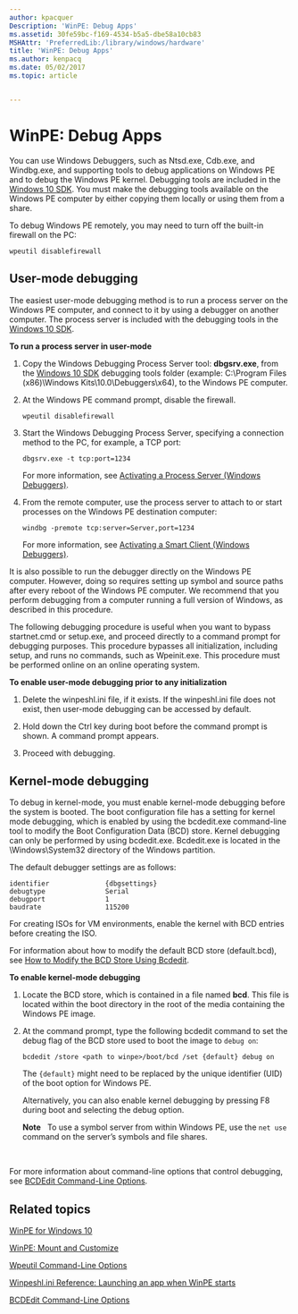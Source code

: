 ```yaml
---
author: kpacquer
Description: 'WinPE: Debug Apps'
ms.assetid: 30fe59bc-f169-4534-b5a5-dbe58a10cb83
MSHAttr: 'PreferredLib:/library/windows/hardware'
title: 'WinPE: Debug Apps'
ms.author: kenpacq
ms.date: 05/02/2017
ms.topic: article


---
```


# WinPE: Debug Apps


You can use Windows Debuggers, such as Ntsd.exe, Cdb.exe, and Windbg.exe, and supporting tools to debug applications on Windows PE and to debug the Windows PE kernel. Debugging tools are included in the [Windows 10 SDK]( http://go.microsoft.com/fwlink/?LinkId=526807). You must make the debugging tools available on the Windows PE computer by either copying them locally or using them from a share.

To debug Windows PE remotely, you may need to turn off the built-in firewall on the PC:

```
wpeutil disablefirewall
```

## <span id="User-mode_debugging"></span><span id="user-mode_debugging"></span><span id="USER-MODE_DEBUGGING"></span>User-mode debugging


The easiest user-mode debugging method is to run a process server on the Windows PE computer, and connect to it by using a debugger on another computer. The process server is included with the debugging tools in the [Windows 10 SDK]( http://go.microsoft.com/fwlink/?LinkId=526807).

**To run a process server in user-mode**

1.  Copy the Windows Debugging Process Server tool: **dbgsrv.exe**, from the [Windows 10 SDK]( http://go.microsoft.com/fwlink/?LinkId=526807) debugging tools folder (example: C:\\Program Files (x86)\\Windows Kits\\10.0\\Debuggers\\x64), to the Windows PE computer.

2.  At the Windows PE command prompt, disable the firewall.

    ```
    wpeutil disablefirewall
    ```

3.  Start the Windows Debugging Process Server, specifying a connection method to the PC, for example, a TCP port:

    ```
    dbgsrv.exe -t tcp:port=1234
    ```

    For more information, see [Activating a Process Server (Windows Debuggers)]( http://go.microsoft.com/fwlink/p/?LinkId=698645).

4.  From the remote computer, use the process server to attach to or start processes on the Windows PE destination computer:

    ```
    windbg -premote tcp:server=Server,port=1234
    ```

    For more information, see [Activating a Smart Client (Windows Debuggers)](http://go.microsoft.com/fwlink/p/?LinkId=698646).

It is also possible to run the debugger directly on the Windows PE computer. However, doing so requires setting up symbol and source paths after every reboot of the Windows PE computer. We recommend that you perform debugging from a computer running a full version of Windows, as described in this procedure.

The following debugging procedure is useful when you want to bypass startnet.cmd or setup.exe, and proceed directly to a command prompt for debugging purposes. This procedure bypasses all initialization, including setup, and runs no commands, such as Wpeinit.exe. This procedure must be performed online on an online operating system.

**To enable user-mode debugging prior to any initialization**

1.  Delete the winpeshl.ini file, if it exists. If the winpeshl.ini file does not exist, then user-mode debugging can be accessed by default.

2.  Hold down the Ctrl key during boot before the command prompt is shown. A command prompt appears.

3.  Proceed with debugging.

## <span id="Kernel-mode_debugging"></span><span id="kernel-mode_debugging"></span><span id="KERNEL-MODE_DEBUGGING"></span>Kernel-mode debugging


To debug in kernel-mode, you must enable kernel-mode debugging before the system is booted. The boot configuration file has a setting for kernel mode debugging, which is enabled by using the bcdedit.exe command-line tool to modify the Boot Configuration Data (BCD) store. Kernel debugging can only be performed by using bcdedit.exe. Bcdedit.exe is located in the \\Windows\\System32 directory of the Windows partition.

The default debugger settings are as follows:

```
identifier              {dbgsettings} 
debugtype               Serial 
debugport               1 
baudrate                115200
```

For creating ISOs for VM environments, enable the kernel with BCD entries before creating the ISO.

For information about how to modify the default BCD store (default.bcd), see [How to Modify the BCD Store Using Bcdedit](http://go.microsoft.com/fwlink/p/?LinkId=698647).

**To enable kernel-mode debugging**

1.  Locate the BCD store, which is contained in a file named **bcd**. This file is located within the boot directory in the root of the media containing the Windows PE image.

2.  At the command prompt, type the following bcdedit command to set the debug flag of the BCD store used to boot the image to `debug on`:

    ```
    bcdedit /store <path to winpe>/boot/bcd /set {default} debug on
    ```

    The `{default}` might need to be replaced by the unique identifier (UID) of the boot option for Windows PE.

    Alternatively, you can also enable kernel debugging by pressing F8 during boot and selecting the debug option.

    **Note**  
    To use a symbol server from within Windows PE, use the `net use` command on the server’s symbols and file shares.

     

For more information about command-line options that control debugging, see [BCDEdit Command-Line Options](http://go.microsoft.com/fwlink/p/?LinkId=526808).

## <span id="related_topics"></span>Related topics


[WinPE for Windows 10](winpe-intro.md)

[WinPE: Mount and Customize](winpe-mount-and-customize.md)

[Wpeutil Command-Line Options](wpeutil-command-line-options.md)

[Winpeshl.ini Reference: Launching an app when WinPE starts](winpeshlini-reference-launching-an-app-when-winpe-starts.md)

[BCDEdit Command-Line Options](http://go.microsoft.com/fwlink/p/?LinkId=526808)

 

 






